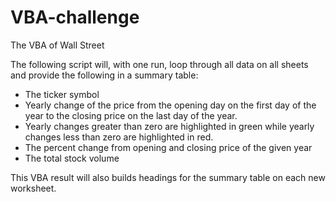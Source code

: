 # VBA-challenge
The VBA of Wall Street

The following script will, with one run, loop through all data on all sheets and provide the following in a summary table:
  - The ticker symbol 
  - Yearly change of the price from the opening day on the first day of the year to the closing price on the last day of the year. 
  - Yearly changes greater than zero are highlighted in green while yearly changes less than zero are highlighted in red. 
  - The percent change from opening and closing price of the given year
  - The total stock volume
 
 This VBA result will also builds headings for the summary table on each new worksheet. 
